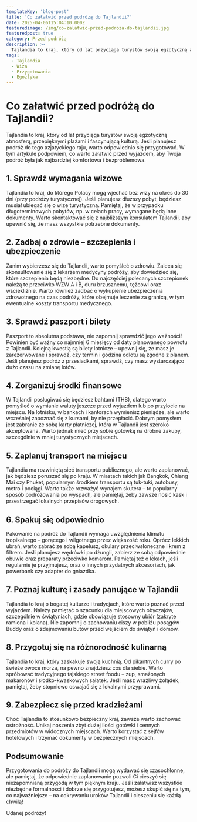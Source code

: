 ```yaml
---
templateKey: 'blog-post'
title: 'Co załatwić przed podróżą do Tajlandii?'
date: 2025-04-06T15:04:10.000Z
featuredimage: /img/co-zalatwic-przed-podroza-do-tajlandii.jpg
featuredpost: true
category: Przed podróżą
description: >-
  Tajlandia to kraj, który od lat przyciąga turystów swoją egzotyczną atmosferą, przepięknymi plażami i fascynującą kulturą. Jeśli planujesz podróż do tego azjatyckiego raju, warto odpowiednio się przygotować.
tags:
  - Tajlandia
  - Wiza
  - Przygotowania
  - Egoztyka
---
```


# Co załatwić przed podróżą do Tajlandii?

Tajlandia to kraj, który od lat przyciąga turystów swoją egzotyczną atmosferą, przepięknymi plażami i fascynującą kulturą. Jeśli planujesz podróż do tego azjatyckiego raju, warto odpowiednio się przygotować. W tym artykule podpowiem, co warto załatwić przed wyjazdem, aby Twoja podróż była jak najbardziej komfortowa i bezproblemowa.

## 1. Sprawdź wymagania wizowe

Tajlandia to kraj, do którego Polacy mogą wjechać bez wizy na okres do 30 dni (przy podróży turystycznej). Jeśli planujesz dłuższy pobyt, będziesz musiał ubiegać się o wizę turystyczną. Pamiętaj, że w przypadku długoterminowych pobytów, np. w celach pracy, wymagane będą inne dokumenty. Warto skontaktować się z najbliższym konsulatem Tajlandii, aby upewnić się, że masz wszystkie potrzebne dokumenty.

## 2. Zadbaj o zdrowie – szczepienia i ubezpieczenie

Zanim wybierzesz się do Tajlandii, warto pomyśleć o zdrowiu. Zaleca się skonsultowanie się z lekarzem medycyny podróży, aby dowiedzieć się, które szczepienia będą niezbędne. Do najczęściej polecanych szczepionek należą te przeciwko WZW A i B, duru brzusznemu, tężcowi oraz wściekliźnie. Warto również zadbać o wykupienie ubezpieczenia zdrowotnego na czas podróży, które obejmuje leczenie za granicą, w tym ewentualne koszty transportu medycznego.

## 3. Sprawdź paszport i bilety

Paszport to absolutna podstawa, nie zapomnij sprawdzić jego ważności! Powinien być ważny co najmniej 6 miesięcy od daty planowanego powrotu z Tajlandii. Kolejną kwestią są bilety lotnicze – upewnij się, że masz je zarezerwowane i sprawdź, czy termin i godzina odlotu są zgodne z planem. Jeśli planujesz podróż z przesiadkami, sprawdź, czy masz wystarczająco dużo czasu na zmianę lotów.

## 4. Zorganizuj środki finansowe

W Tajlandii posługiwać się będziesz bahtami (THB), dlatego warto pomyśleć o wymianie waluty jeszcze przed wyjazdem lub po przylocie na miejscu. Na lotnisku, w bankach i kantorach wymienisz pieniądze, ale warto wcześniej zapoznać się z kursami, by nie przepłacić. Dobrym pomysłem jest zabranie ze sobą karty płatniczej, która w Tajlandii jest szeroko akceptowana. Warto jednak mieć przy sobie gotówkę na drobne zakupy, szczególnie w mniej turystycznych miejscach.

## 5. Zaplanuj transport na miejscu

Tajlandia ma rozwiniętą sieć transportu publicznego, ale warto zaplanować, jak będziesz poruszać się po kraju. W miastach takich jak Bangkok, Chiang Mai czy Phuket, popularnym środkiem transportu są tuk-tuki, autobusy, metro i pociągi. Warto także rozważyć wynajem skutera – to popularny sposób podróżowania po wyspach, ale pamiętaj, żeby zawsze nosić kask i przestrzegać lokalnych przepisów drogowych.

## 6. Spakuj się odpowiednio

Pakowanie na podróż do Tajlandii wymaga uwzględnienia klimatu tropikalnego – gorącego i wilgotnego przez większość roku. Oprócz lekkich ubrań, warto zabrać ze sobą kapelusz, okulary przeciwsłoneczne i krem z filtrem. Jeśli planujesz wędrówki po dżungli, zabierz ze sobą odpowiednie obuwie oraz preparaty przeciwko komarom. Pamiętaj też o lekach, jeśli regularnie je przyjmujesz, oraz o innych przydatnych akcesoriach, jak powerbank czy adapter do gniazdka.

## 7. Poznaj kulturę i zasady panujące w Tajlandii

Tajlandia to kraj o bogatej kulturze i tradycjach, które warto poznać przed wyjazdem. Należy pamiętać o szacunku dla miejscowych obyczajów, szczególnie w świątyniach, gdzie obowiązuje stosowny ubiór (zakryte ramiona i kolana). Nie zapomnij o zachowaniu ciszy w pobliżu posągów Buddy oraz o zdejmowaniu butów przed wejściem do świątyń i domów.

## 8. Przygotuj się na różnorodność kulinarną

Tajlandia to kraj, który zaskakuje swoją kuchnią. Od pikantnych curry po świeże owoce morza, na pewno znajdziesz coś dla siebie. Warto spróbować tradycyjnego tajskiego street foodu – zup, smażonych makaronów i słodko-kwaskowych sałatek. Jeśli masz wrażliwy żołądek, pamiętaj, żeby stopniowo oswajać się z lokalnymi przyprawami.

## 9. Zabezpiecz się przed kradzieżami

Choć Tajlandia to stosunkowo bezpieczny kraj, zawsze warto zachować ostrożność. Unikaj noszenia zbyt dużej ilości gotówki i cennych przedmiotów w widocznych miejscach. Warto korzystać z sejfów hotelowych i trzymać dokumenty w bezpiecznych miejscach.

## Podsumowanie

Przygotowania do podróży do Tajlandii mogą wydawać się czasochłonne, ale pamiętaj, że odpowiednie zaplanowanie pozwoli Ci cieszyć się niezapomnianą przygodą w tym pięknym kraju. Jeśli załatwisz wszystkie niezbędne formalności i dobrze się przygotujesz, możesz skupić się na tym, co najważniejsze – na odkrywaniu uroków Tajlandii i cieszeniu się każdą chwilą!

Udanej podróży!
